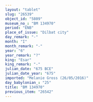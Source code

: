 ```yaml
---
layout: "tablet"
slug: "26539"
object_id: "5809"
museum_no_: "BM 134970"
period: "ENB"
place_of_issue: "Dilbat city"
day_remark: "-"
month: "I"
month_remark: "-"
year: "6"
year_remark: "?"
king: "Esar"
king_remark: "-"
julian_date: "675 BCE"
julian_date_year: "675"
imported: "Melanie Gross (26/05/2016)"
day_babylonian_: "25"
title: "BM 134970"
previous_item: "26542"
---
```

